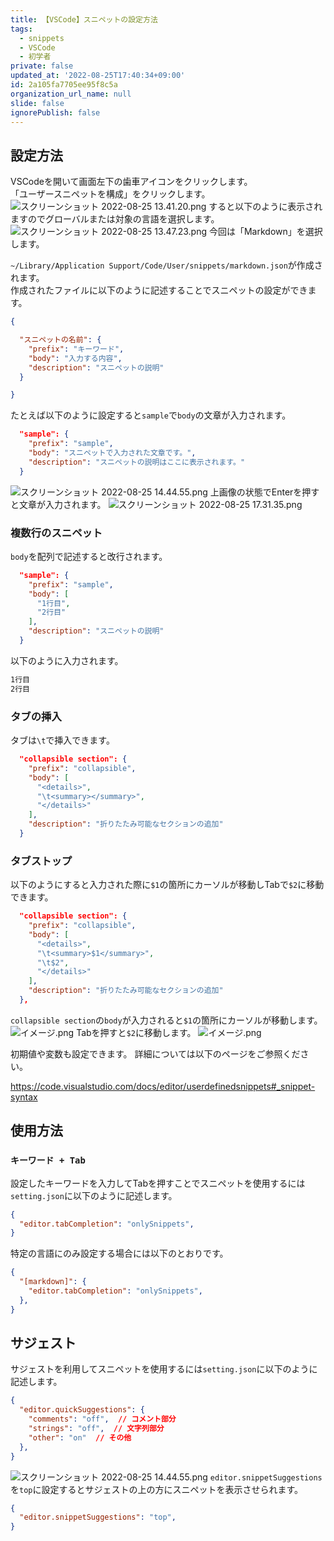 ```yaml
---
title: 【VSCode】スニペットの設定方法
tags:
  - snippets
  - VSCode
  - 初学者
private: false
updated_at: '2022-08-25T17:40:34+09:00'
id: 2a105fa7705ee95f8c5a
organization_url_name: null
slide: false
ignorePublish: false
---
```

## 設定方法

VSCodeを開いて画面左下の歯車アイコンをクリックします。  
「ユーザースニペットを構成」をクリックします。
![スクリーンショット 2022-08-25 13.41.20.png](https://qiita-image-store.s3.ap-northeast-1.amazonaws.com/0/2342443/f8f8cb9b-9568-9777-22bf-50d002873c27.png)
すると以下のように表示されますのでグローバルまたは対象の言語を選択します。
![スクリーンショット 2022-08-25 13.47.23.png](https://qiita-image-store.s3.ap-northeast-1.amazonaws.com/0/2342443/578f13e1-18a2-3e4d-41b8-21207668c2d6.png)
今回は「Markdown」を選択します。  

`~/Library/Application Support/Code/User/snippets/markdown.json`が作成されます。  
作成されたファイルに以下のように記述することでスニペットの設定ができます。  

```json :markdown.json
{

  "スニペットの名前": {
    "prefix": "キーワード",
    "body": "入力する内容",
    "description": "スニペットの説明"
  }

}
```

たとえば以下のように設定すると`sample`で`body`の文章が入力されます。

```json :markdown.json
  "sample": {
    "prefix": "sample",
    "body": "スニペットで入力された文章です。",
    "description": "スニペットの説明はここに表示されます。"
  }
```

![スクリーンショット 2022-08-25 14.44.55.png](https://qiita-image-store.s3.ap-northeast-1.amazonaws.com/0/2342443/cbedb4e4-0b87-41f3-7414-d2945e78d8ce.png)
上画像の状態でEnterを押すと文章が入力されます。
![スクリーンショット 2022-08-25 17.31.35.png](https://qiita-image-store.s3.ap-northeast-1.amazonaws.com/0/2342443/caf64a9c-8875-cefd-bd75-2301cc23f48e.png)

### 複数行のスニペット

`body`を配列で記述すると改行されます。

```json :markdown.json
  "sample": {
    "prefix": "sample",
    "body": [
      "1行目",
      "2行目"
    ],
    "description": "スニペットの説明"
  }
```

以下のように入力されます。

```markdown :sample.md
1行目
2行目
```

### タブの挿入

タブは`\t`で挿入できます。

```json :markdown.json
  "collapsible section": {
    "prefix": "collapsible",
    "body": [
      "<details>",
      "\t<summary></summary>",
      "</details>"
    ],
    "description": "折りたたみ可能なセクションの追加"
  }
```

### タブストップ

以下のようにすると入力された際に`$1`の箇所にカーソルが移動しTabで`$2`に移動できます。

```json :markdown.json
  "collapsible section": {
    "prefix": "collapsible",
    "body": [
      "<details>",
      "\t<summary>$1</summary>",
      "\t$2",
      "</details>"
    ],
    "description": "折りたたみ可能なセクションの追加"
  },
```

`collapsible section`の`body`が入力されると`$1`の箇所にカーソルが移動します。
![イメージ.png](https://qiita-image-store.s3.ap-northeast-1.amazonaws.com/0/2342443/2c275aaa-5921-a5c4-ee05-927ceca77780.png)
Tabを押すと`$2`に移動します。
![イメージ.png](https://qiita-image-store.s3.ap-northeast-1.amazonaws.com/0/2342443/469be98c-ea19-38f1-2f04-58027148e6ca.png)

初期値や変数も設定できます。
詳細については以下のページをご参照ください。

https://code.visualstudio.com/docs/editor/userdefinedsnippets#_snippet-syntax

## 使用方法

### `キーワード + Tab`

設定したキーワードを入力してTabを押すことでスニペットを使用するには`setting.json`に以下のように記述します。

```json :setting.json
{
  "editor.tabCompletion": "onlySnippets",
}
```

特定の言語にのみ設定する場合には以下のとおりです。

```json :setting.json
{
  "[markdown]": {
    "editor.tabCompletion": "onlySnippets",
  },
}
```

## サジェスト

サジェストを利用してスニペットを使用するには`setting.json`に以下のように記述します。

```json :setting.json
{
  "editor.quickSuggestions": {
    "comments": "off",  // コメント部分
    "strings": "off",  // 文字列部分
    "other": "on"  // その他
  },
}
```

![スクリーンショット 2022-08-25 14.44.55.png](https://qiita-image-store.s3.ap-northeast-1.amazonaws.com/0/2342443/cbedb4e4-0b87-41f3-7414-d2945e78d8ce.png)
`editor.snippetSuggestions`を`top`に設定するとサジェストの上の方にスニペットを表示させられます。

```json :setting.json
{
  "editor.snippetSuggestions": "top",
}
```
